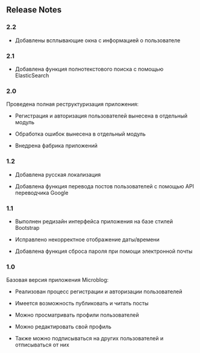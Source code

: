 <h2>Release Notes</h2>
<h3>2.2</h3>
<ul>
    <li><p>Добавлены всплывающие окна с информацией о пользователе</p></li>
</ul>
<h3>2.1</h3>
<ul>
    <li><p>Добавлена функция полнотекстового поиска с помощью ElasticSearch</p></li>
</ul>
<h3>2.0</h3>
<p>Проведена полная реструктуризация приложения:</p>
<ul>
    <li><p>Регистрация и авторизация пользователей вынесена в отдельный модуль</p></li>
    <li><p>Обработка ошибок вынесена в отдельный модуль</p></li>
    <li><p>Внедрена фабрика приложений</p></li>
</ul>
<h3>1.2</h3>
<ul>
    <li><p>Добавлена русская локализация</p></li>
    <li><p>Добавлена функция перевода постов пользователей с помощью API переводчика Google</p></li>
</ul>
<h3>1.1</h3>
<ul>
    <li><p>Выполнен редизайн интерфейса приложения на базе стилей Bootstrap</p></li>
    <li><p>Исправлено некорректное отображение даты/времени</p></li>
    <li><p>Добавлена функция сброса пароля при помощи электронной почты</p></li>
</ul>
<h3>1.0</h3>
<p>Базовая версия приложения Microblog:</p>
<ul>
    <li><p>Реализован процесс регистрации и авторизации пользователей</p></li>
    <li><p>Имеется возможность публиковать и читать посты</p></li>
    <li><p>Можно просматривать профили пользователей</p></li>
    <li><p>Можно редактировать свой профиль</p></li>
    <li><p>Также можно подписываться на других пользователей и отписываться от них</p></li>
</ul>